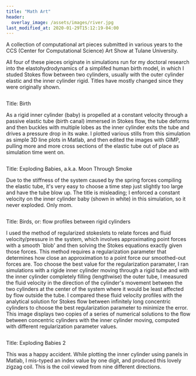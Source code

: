```yaml
---
title: "Math Art"
header:
  overlay_image: /assets/images/river.jpg
last_modified_at: 2020-01-29T15:12:19-04:00
---
```

A collection of computational art pieces submitted in various years to the CCS (Center for Computational Science) Art Show at Tulane University.

All four of these pieces originate in simulations run for my doctoral research into the elastohydrodynamics of a simplifed human birth model, in which I studed Stokes flow between two cylinders, usually with the outer cylinder elastic and the inner cylinder rigid. Titles have mostly changed since they were originally shown.

<img src="{{ site.url }}{{ site.baseurl }}/assets/images/CCSartshowPealatere.jpg" alt="">

Title: Birth

As a rigid inner cylinder (baby) is propelled at a constant velocity through a passive elastic tube (birth canal) immersed in Stokes flow, the tube deforms and then buckles with multiple lobes as the inner cylinder exits the tube and drives a pressure drop in its wake. I plotted various stills from this simulation as simple 3D line plots in Matlab, and then edited the images with GIMP, pulling more and more cross sections of the elastic tube out of place as simulation time went on.

<img src="{{ site.url }}{{ site.baseurl }}/assets/images/CCSartshowGossmann1.png" alt="">

Title: Exploding Babies, a.k.a. Moon Through Smoke

Due to the stiffness of the system caused by the spring forces compiling the elastic tube, it's very easy to choose a time step just slightly too large and have the tube blow up. The title is misleading; I enforced a constant velocity on the inner cylinder baby (shown in white) in this simulation, so it never exploded. Only mom.

<img src="{{ site.url }}{{ site.baseurl }}/assets/images/GossmannCCSartshow1.jpg" alt="">

Title: Birds, or: flow profiles between rigid cylinders

I used the method of regularized stokeslets to relate forces and fluid velocity/pressure in the system, which involves approximating point forces with a smooth `blob' and then solving the Stokes equations exactly given those forces. This method requires a regularization parameter that determines how close an approximation to a point force our smoothed-out forces are. Too choose the best value for the regularization paramater, I ran simulations with a rigide inner cylinder moving through a rigid tube and with the inner cylinder completely filling (lengthwise) the outer tube, I measured the fluid velocity in the direction of the cylinder's movement between the two cylinders at the center of the system where it would be least affected by flow outside the tube. I compared these fluid velocity profiles with the analytical solution for Stokes flow between infinitely long concentric cylinders to choose the best regularization parameter to minimize the error. This image displays two copies of a series of numerical solutions to the flow between concentric cylinders with the inner cylinder moving, computed with different regularization parameter values.

<img src="{{ site.url }}{{ site.baseurl }}/assets/images/GossmannCCSartshow2.jpg" alt="">

Title: Exploding Babies 2

This was a happy accident. While plotting the inner cylinder using panels in Matlab, I mis-typed an index value by one digit, and produced this lovely zigzag coil. This is the coil viewed from nine different directions.